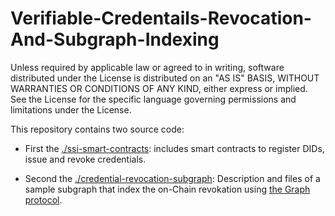 # Verifiable-Credentails-Revocation-And-Subgraph-Indexing

Unless required by applicable law or agreed to in writing, software distributed under the License is distributed on an "AS IS" BASIS, WITHOUT WARRANTIES OR CONDITIONS OF ANY KIND, either express or implied. See the License for the specific language governing permissions and limitations under the License.

This repository contains two source code:

* First the [./ssi-smart-contracts](ssi-smart-contrscts): includes smart contracts to register DIDs, issue and revoke credentials.

* Second the [./credential-revocation-subgraph](credential-revocation-subgraph): Description and files of a sample subgraph that index the on-Chain revokation using [the Graph protocol](https://thegraph.com/en/).
 